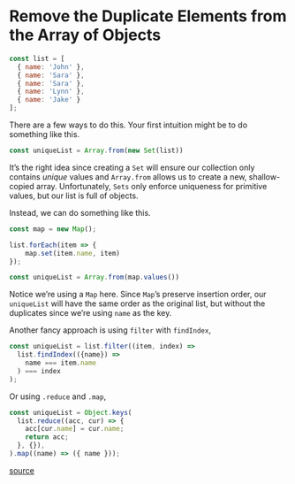 # Remove the Duplicate Elements from the Array of Objects

```js
const list = [
  { name: 'John' }, 
  { name: 'Sara' },
  { name: 'Sara' },
  { name: 'Lynn' },
  { name: 'Jake' }
];
```

There are a few ways to do this. Your first intuition might be to do something like this.

```js
const uniqueList = Array.from(new Set(list))
```

It’s the right idea since creating a `Set` will ensure our collection only contains _unique_ values and `Array.from` allows us to create a new, shallow-copied array. Unfortunately, `Sets` only enforce uniqueness for primitive values, but our list is full of objects.

Instead, we can do something like this.

```js
const map = new Map();

list.forEach(item => {
	map.set(item.name, item)
});

const uniqueList = Array.from(map.values())
```

Notice we’re using a `Map` here. Since `Map`’s preserve insertion order, our `uniqueList` will have the same order as the original list, but without the duplicates since we’re using `name` as the key.

Another fancy approach is using `filter` with `findIndex`,

```js
const uniqueList = list.filter((item, index) => 
  list.findIndex(({name}) => 
    name === item.name
  ) === index
);
```

Or using `.reduce` and `.map`,

```js
const uniqueList = Object.keys(
  list.reduce((acc, cur) => {
    acc[cur.name] = cur.name;
    return acc;
  }, {}),
).map((name) => ({ name }));
```

[source](https://bytes.dev/archives/247)
